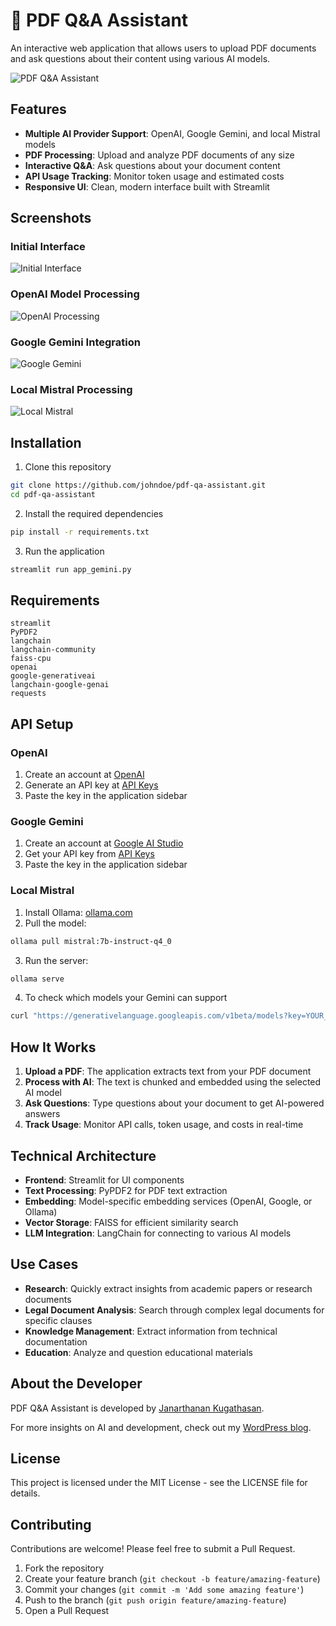 # 📄 PDF Q&A Assistant

An interactive web application that allows users to upload PDF documents and ask questions about their content using various AI models.

![PDF Q&A Assistant](images/app-frontend.png)

## Features

- **Multiple AI Provider Support**: OpenAI, Google Gemini, and local Mistral models
- **PDF Processing**: Upload and analyze PDF documents of any size
- **Interactive Q&A**: Ask questions about your document content
- **API Usage Tracking**: Monitor token usage and estimated costs
- **Responsive UI**: Clean, modern interface built with Streamlit

## Screenshots

### Initial Interface
![Initial Interface](images/app-frontend.png)

### OpenAI Model Processing
![OpenAI Processing](images/openai-processing.png)

### Google Gemini Integration
![Google Gemini](images/gemini-processing.png)

### Local Mistral Processing
![Local Mistral](images/mistral-local.png)

## Installation

1. Clone this repository
```bash
git clone https://github.com/johndoe/pdf-qa-assistant.git
cd pdf-qa-assistant
```

2. Install the required dependencies
```bash
pip install -r requirements.txt
```

3. Run the application
```bash
streamlit run app_gemini.py
```

## Requirements

```
streamlit
PyPDF2
langchain
langchain-community
faiss-cpu
openai
google-generativeai
langchain-google-genai
requests
```

## API Setup

### OpenAI
1. Create an account at [OpenAI](https://platform.openai.com/signup)
2. Generate an API key at [API Keys](https://platform.openai.com/account/api-keys)
3. Paste the key in the application sidebar

### Google Gemini
1. Create an account at [Google AI Studio](https://ai.google.dev/)
2. Get your API key from [API Keys](https://console.cloud.google.com/apis/credentials)
3. Paste the key in the application sidebar

### Local Mistral
1. Install Ollama: [ollama.com](https://ollama.com)
2. Pull the model:
```bash
ollama pull mistral:7b-instruct-q4_0
```
3. Run the server:
```bash
ollama serve
```

4. To check which models your Gemini can support
```bash
curl "https://generativelanguage.googleapis.com/v1beta/models?key=YOUR_GEMINI_API_KEY"
```

## How It Works

1. **Upload a PDF**: The application extracts text from your PDF document
2. **Process with AI**: The text is chunked and embedded using the selected AI model
3. **Ask Questions**: Type questions about your document to get AI-powered answers
4. **Track Usage**: Monitor API calls, token usage, and costs in real-time

## Technical Architecture

- **Frontend**: Streamlit for UI components
- **Text Processing**: PyPDF2 for PDF text extraction
- **Embedding**: Model-specific embedding services (OpenAI, Google, or Ollama)
- **Vector Storage**: FAISS for efficient similarity search
- **LLM Integration**: LangChain for connecting to various AI models

## Use Cases

- **Research**: Quickly extract insights from academic papers or research documents
- **Legal Document Analysis**: Search through complex legal documents for specific clauses
- **Knowledge Management**: Extract information from technical documentation
- **Education**: Analyze and question educational materials

## About the Developer

PDF Q&A Assistant is developed by [Janarthanan Kugathasan](https://github.com/kujalk).

For more insights on AI and development, check out my [WordPress blog](https://scripting4ever.wordpress.com/).

## License

This project is licensed under the MIT License - see the LICENSE file for details.

## Contributing

Contributions are welcome! Please feel free to submit a Pull Request.

1. Fork the repository
2. Create your feature branch (`git checkout -b feature/amazing-feature`)
3. Commit your changes (`git commit -m 'Add some amazing feature'`)
4. Push to the branch (`git push origin feature/amazing-feature`)
5. Open a Pull Request